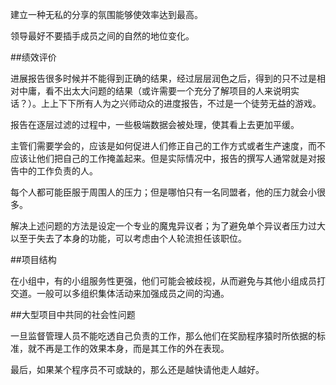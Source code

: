 建立一种无私的分享的氛围能够使效率达到最高。

领导最好不要插手成员之间的自然的地位变化。


##绩效评价

进展报告很多时候并不能得到正确的结果，经过层层润色之后，得到的只不过是相对中庸，看不出太大问题的结果（或许需要一个充分了解项目的人来说明实话？）。上上下下所有人为之兴师动众的进度报告，不过是一个徒劳无益的游戏。

报告在逐层过滤的过程中，一些极端数据会被处理，使其看上去更加平缓。

主管们需要学会的，应该是如何促进人们修正自己的工作方式或者生产速度，而不应该让他们把自己的工作掩盖起来。但是实际情况中，报告的撰写人通常就是对报告中的工作负责的人。

每个人都可能臣服于周围人的压力；但是哪怕只有一名同盟者，他的压力就会小很多。

解决上述问题的方法是设定一个专业的魔鬼异议者；为了避免单个异议者压力过大以至于失去了本身的功能，可以考虑由个人轮流担任该职位。

##项目结构

在小组中，有的小组服务性更强，他们可能会被歧视，从而避免与其他小组成员打交道。一般可以多组织集体活动来加强成员之间的沟通。

##大型项目中共同的社会性问题

一旦监督管理人员不能吃透自己负责的工作，那么他们在奖励程序猿时所依据的标准，就不再是工作的效果本身，而是其工作的外在表现。

最后，如果某个程序员不可或缺的，那么还是越快请他走人越好。